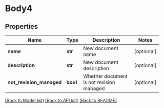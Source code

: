 # Body4

## Properties
Name | Type | Description | Notes
------------ | ------------- | ------------- | -------------
**name** | **str** | New document name | [optional] 
**description** | **str** | New document description | [optional] 
**not_revision_managed** | **bool** | Whether document is not revision managed | [optional] 

[[Back to Model list]](../README.md#documentation-for-models) [[Back to API list]](../README.md#documentation-for-api-endpoints) [[Back to README]](../README.md)



